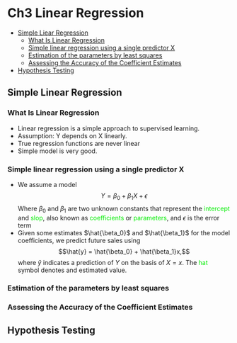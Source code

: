 # Ch3 Linear Regression
* [Simple Liear Regression](#simple-linear-regression)
    * [What Is Linear Regression](#what-is-linear-regression)
    * [Simple linear regression using a single predictor X](#simple-linear-regression-using-a-single-predictor-x)
    * [Estimation of the parameters by least squares](#estimation-of-the-parameters-by-least-squares)
    * [Assessing the Accuracy of the Coefficient Estimates](#assessing-the-accuracy-of-the-coefficient-estimates)
* [Hypothesis Testing](#hypothesis-testing)

## Simple Linear Regression
### What Is Linear Regression
   - Linear regression is a simple approach to supervised learning. 
   - Assumption: Y depends on X linearly.
   - True regression functions are never linear
   - Simple model is very good.
### Simple linear regression using a single predictor X
   - We assume a model $$ Y = \beta_0 + \beta_1 X + \epsilon $$
   Where $\beta_0$ and $\beta_1$ are two unknown constants that represent the <font color=‘red’>intercept</font> and <font color=‘red’>slop</font>, also known as <font color=‘red’>coefficients</font> or <font color=‘red’>parameters</font>, and $\epsilon$ is the error term
   - Given some estimates $\hat{\beta_0}$ and $\hat{\beta_1}$ for the model coefficients, we predict future sales using $$\hat{y} = \hat{\beta_0} + \hat{\beta_1}x,$$
   where $\hat{y}$ indicates a prediction of $Y$ on the basis of $X=x$. The <font color=‘red’>hat</font> symbol denotes and estimated value. 

### Estimation of the parameters by least squares
### Assessing the Accuracy of the Coefficient Estimates
## Hypothesis Testing



